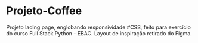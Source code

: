 # Projeto-Coffee
Projeto lading page, englobando responsividade #CSS, feito para exercício do curso Full Stack Python - EBAC. Layout de inspiração retirado do Figma. 
